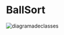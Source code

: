 # BallSort
![diagramadeclasses](https://github.com/user-attachments/assets/4fdbbfa2-d2f3-4ba9-92a3-5b7096e92028)
